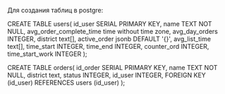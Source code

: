 Для создания таблиц в postgre:

CREATE TABLE users(
	id_user SERIAL PRIMARY KEY,
	name TEXT NOT NULL,
	avg_order_complete_time time without time zone,
	avg_day_orders INTEGER,	
	district text[],
	active_order jsonb DEFAULT '{}',
	avg_list_time text[],
    time_start INTEGER,
    time_end INTEGER,
	counter_ord INTEGER,
	time_start_work INTEGER
);

CREATE TABLE orders(
	id_order SERIAL PRIMARY KEY,
	name TEXT NOT NULL,
	district text,
	status INTEGER, 
	id_user INTEGER,
	FOREIGN KEY (id_user) REFERENCES users (id_user)
);
